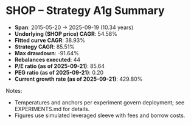 # SHOP – Strategy A1g Summary

- **Span**: 2015-05-20 → 2025-09-19 (10.34 years)
- **Underlying (SHOP price) CAGR**: 54.58%
- **Fitted curve CAGR**: 38.93%
- **Strategy CAGR**: 85.51%
- **Max drawdown**: -91.64%
- **Rebalances executed**: 44
- **P/E ratio (as of 2025-09-21)**: 85.64
- **PEG ratio (as of 2025-09-21)**: 0.20
- **Current growth rate (as of 2025-09-21)**: 429.80%

Notes:

- Temperatures and anchors per experiment govern deployment; see EXPERIMENTS.md for details.
- Figures use simulated leveraged sleeve with fees and borrow costs.
